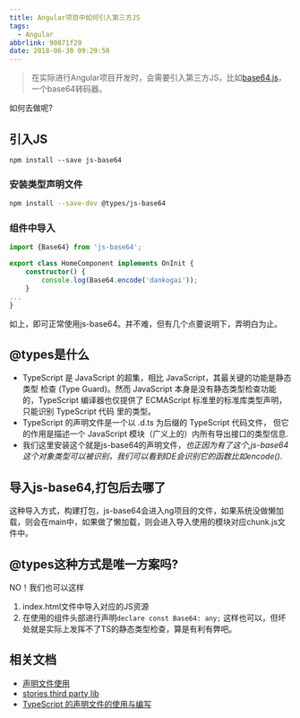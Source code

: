 ```yaml
---
title: Angular项目中如何引入第三方JS
tags:
  - Angular
abbrlink: 90871f29
date: 2018-06-30 09:29:50
---
```

> 在实际进行Angular项目开发时，会需要引入第三方JS，比如[base64.js](https://github.com/dankogai/js-base64)，一个base64转码器。

如何去做呢?

## 引入JS
```
npm install --save js-base64
```

### 安装类型声明文件
```bash
npm install --save-dev @types/js-base64

```
### 组件中导入
```typescript
import {Base64} from 'js-base64';

export class HomeComponent implements OnInit {
    constructor() {
        console.log(Base64.encode('dankogai'));
    }
...
}
```
如上，即可正常使用js-base64。并不难，但有几个点要说明下，弄明白为止。

## @types是什么
- TypeScript 是 JavaScript 的超集，相比 JavaScript，其最关键的功能是静态类型 检查 (Type Guard)。然而 JavaScript 本身是没有静态类型检查功能的，TypeScript 编译器也仅提供了 ECMAScript 标准里的标准库类型声明，只能识别 TypeScript 代码 里的类型。
- TypeScript 的声明文件是一个以 .d.ts 为后缀的 TypeScript 代码文件， 但它的作用是描述一个 JavaScript 模块（广义上的）内所有导出接口的类型信息.
- 我们这里安装这个就是js-base64的声明文件，*也正因为有了这个,js-base64这个对象类型可以被识别，我们可以看到IDE会识别它的函数比如encode()*.

## 导入js-base64,打包后去哪了
这种导入方式，构建打包，js-base64会进入ng项目的文件，如果系统没做懒加载，则会在main中，如果做了懒加载，则会进入导入使用的模块对应chunk.js文件中。
## @types这种方式是唯一方案吗?
NO！我们也可以这样
1. index.html文件中导入对应的JS资源
2. 在使用的组件头部进行声明`declare const Base64: any;`
这样也可以，但坏处就是实际上发挥不了TS的静态类型检查，算是有利有弊吧。

## 相关文档
+ [声明文件使用](https://www.tslang.cn/docs/handbook/declaration-files/consumption.html)
+ [stories third party lib](https://github.com/angular/angular-cli/wiki/stories-third-party-lib)
+ [TypeScript 的声明文件的使用与编写](https://my.oschina.net/fenying/blog/748805)